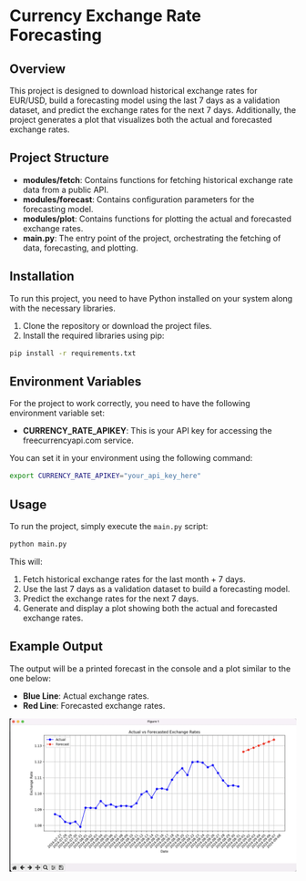 
# Currency Exchange Rate Forecasting

## Overview

This project is designed to download historical exchange rates for EUR/USD, build a forecasting model using the last 7 days as a validation dataset, and predict the exchange rates for the next 7 days. Additionally, the project generates a plot that visualizes both the actual and forecasted exchange rates.

## Project Structure

- **modules/fetch**: Contains functions for fetching historical exchange rate data from a public API.
- **modules/forecast**: Contains configuration parameters for the forecasting model.
- **modules/plot**: Contains functions for plotting the actual and forecasted exchange rates.
- **main.py**: The entry point of the project, orchestrating the fetching of data, forecasting, and plotting.

## Installation

To run this project, you need to have Python installed on your system along with the necessary libraries.

1. Clone the repository or download the project files.
2. Install the required libraries using pip:

```bash
pip install -r requirements.txt
```

## Environment Variables

For the project to work correctly, you need to have the following environment variable set:

- **CURRENCY_RATE_APIKEY**: This is your API key for accessing the freecurrencyapi.com service.

You can set it in your environment using the following command:

```bash
export CURRENCY_RATE_APIKEY="your_api_key_here"
```

## Usage

To run the project, simply execute the `main.py` script:

```bash
python main.py
```

This will:
1. Fetch historical exchange rates for the last month + 7 days.
2. Use the last 7 days as a validation dataset to build a forecasting model.
3. Predict the exchange rates for the next 7 days.
4. Generate and display a plot showing both the actual and forecasted exchange rates.

## Example Output

The output will be a printed forecast in the console and a plot similar to the one below:

- **Blue Line**: Actual exchange rates.
- **Red Line**: Forecasted exchange rates.

![Plot](./plot.png)